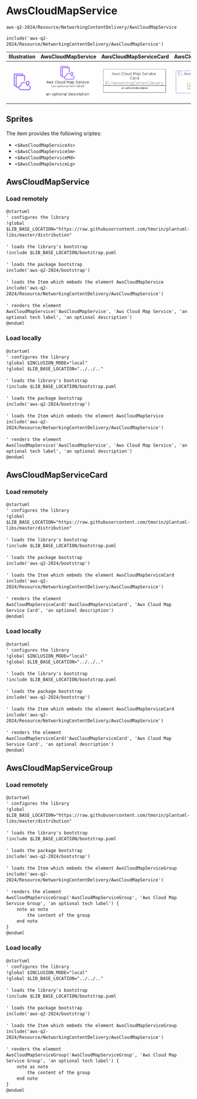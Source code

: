 # AwsCloudMapService


```text
aws-q2-2024/Resource/NetworkingContentDelivery/AwsCloudMapService
```

```text
include('aws-q2-2024/Resource/NetworkingContentDelivery/AwsCloudMapService')
```



| Illustration | AwsCloudMapService | AwsCloudMapServiceCard | AwsCloudMapServiceGroup |
| :---: | :---: | :---: | :---: |
| ![illustration for Illustration](../../../aws-q2-2024/Resource/NetworkingContentDelivery/AwsCloudMapService.png) | ![illustration for AwsCloudMapService](../../../aws-q2-2024/Resource/NetworkingContentDelivery/AwsCloudMapService.Local.png) | ![illustration for AwsCloudMapServiceCard](../../../aws-q2-2024/Resource/NetworkingContentDelivery/AwsCloudMapServiceCard.Local.png) | ![illustration for AwsCloudMapServiceGroup](../../../aws-q2-2024/Resource/NetworkingContentDelivery/AwsCloudMapServiceGroup.Local.png) |



## Sprites
The item provides the following sriptes:

- `<$AwsCloudMapServiceXs>`
- `<$AwsCloudMapServiceSm>`
- `<$AwsCloudMapServiceMd>`
- `<$AwsCloudMapServiceLg>`





## AwsCloudMapService

### Load remotely
```plantuml
@startuml
' configures the library
!global $LIB_BASE_LOCATION="https://raw.githubusercontent.com/tmorin/plantuml-libs/master/distribution"

' loads the library's bootstrap
!include $LIB_BASE_LOCATION/bootstrap.puml

' loads the package bootstrap
include('aws-q2-2024/bootstrap')

' loads the Item which embeds the element AwsCloudMapService
include('aws-q2-2024/Resource/NetworkingContentDelivery/AwsCloudMapService')

' renders the element
AwsCloudMapService('AwsCloudMapService', 'Aws Cloud Map Service', 'an optional tech label', 'an optional description')
@enduml
```

### Load locally
```plantuml
@startuml
' configures the library
!global $INCLUSION_MODE="local"
!global $LIB_BASE_LOCATION="../../.."

' loads the library's bootstrap
!include $LIB_BASE_LOCATION/bootstrap.puml

' loads the package bootstrap
include('aws-q2-2024/bootstrap')

' loads the Item which embeds the element AwsCloudMapService
include('aws-q2-2024/Resource/NetworkingContentDelivery/AwsCloudMapService')

' renders the element
AwsCloudMapService('AwsCloudMapService', 'Aws Cloud Map Service', 'an optional tech label', 'an optional description')
@enduml
```

## AwsCloudMapServiceCard

### Load remotely
```plantuml
@startuml
' configures the library
!global $LIB_BASE_LOCATION="https://raw.githubusercontent.com/tmorin/plantuml-libs/master/distribution"

' loads the library's bootstrap
!include $LIB_BASE_LOCATION/bootstrap.puml

' loads the package bootstrap
include('aws-q2-2024/bootstrap')

' loads the Item which embeds the element AwsCloudMapServiceCard
include('aws-q2-2024/Resource/NetworkingContentDelivery/AwsCloudMapService')

' renders the element
AwsCloudMapServiceCard('AwsCloudMapServiceCard', 'Aws Cloud Map Service Card', 'an optional description')
@enduml
```

### Load locally
```plantuml
@startuml
' configures the library
!global $INCLUSION_MODE="local"
!global $LIB_BASE_LOCATION="../../.."

' loads the library's bootstrap
!include $LIB_BASE_LOCATION/bootstrap.puml

' loads the package bootstrap
include('aws-q2-2024/bootstrap')

' loads the Item which embeds the element AwsCloudMapServiceCard
include('aws-q2-2024/Resource/NetworkingContentDelivery/AwsCloudMapService')

' renders the element
AwsCloudMapServiceCard('AwsCloudMapServiceCard', 'Aws Cloud Map Service Card', 'an optional description')
@enduml
```

## AwsCloudMapServiceGroup

### Load remotely
```plantuml
@startuml
' configures the library
!global $LIB_BASE_LOCATION="https://raw.githubusercontent.com/tmorin/plantuml-libs/master/distribution"

' loads the library's bootstrap
!include $LIB_BASE_LOCATION/bootstrap.puml

' loads the package bootstrap
include('aws-q2-2024/bootstrap')

' loads the Item which embeds the element AwsCloudMapServiceGroup
include('aws-q2-2024/Resource/NetworkingContentDelivery/AwsCloudMapService')

' renders the element
AwsCloudMapServiceGroup('AwsCloudMapServiceGroup', 'Aws Cloud Map Service Group', 'an optional tech label') {
    note as note
        the content of the group
    end note
}
@enduml
```

### Load locally
```plantuml
@startuml
' configures the library
!global $INCLUSION_MODE="local"
!global $LIB_BASE_LOCATION="../../.."

' loads the library's bootstrap
!include $LIB_BASE_LOCATION/bootstrap.puml

' loads the package bootstrap
include('aws-q2-2024/bootstrap')

' loads the Item which embeds the element AwsCloudMapServiceGroup
include('aws-q2-2024/Resource/NetworkingContentDelivery/AwsCloudMapService')

' renders the element
AwsCloudMapServiceGroup('AwsCloudMapServiceGroup', 'Aws Cloud Map Service Group', 'an optional tech label') {
    note as note
        the content of the group
    end note
}
@enduml
```

